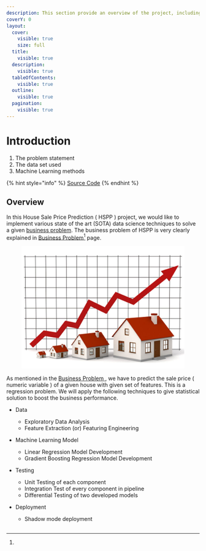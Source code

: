 ```yaml
---
description: This section provide an overview of the project, including
coverY: 0
layout:
  cover:
    visible: true
    size: full
  title:
    visible: true
  description:
    visible: true
  tableOfContents:
    visible: true
  outline:
    visible: true
  pagination:
    visible: true
---
```


# Introduction

1. The problem statement
2. The data set used
3. Machine Learning methods&#x20;

{% hint style="info" %}
[Source Code](https://github.com/anilkumarKanasani/House-Price-Prediction)
{% endhint %}

## Overview

In this House Sale Price Prediction ( HSPP ) project, we would like to implement various state of the art (SOTA) data science techniques to solve a given [business problem](business-problem.md). The business problem of HSPP is very clearly explained in [Business Problem](#user-content-fn-1)[^1] page.



<figure><img src=".gitbook/assets/image.png" alt=""><figcaption></figcaption></figure>

As mentioned in the [Business Problem](broken-reference)[ ](business-problem.md), we have to predict the sale price ( numeric variable ) of a given house with given set of features. This is a regression problem. We will apply the following techniques to give statistical solution to boost the business performance.&#x20;

*   Data&#x20;

    * Exploratory Data Analysis
    * Feature Extraction (or) Featuring Engineering


*   Machine Learning Model&#x20;

    * Linear Regression Model Development
    * Gradient Boosting Regression Model Development


*   Testing

    * Unit Testing of each component
    * Integration Test of every component in pipeline
    * Differential Testing of two developed models


* Deployment
  * Shadow mode deployment

##

[^1]: 
